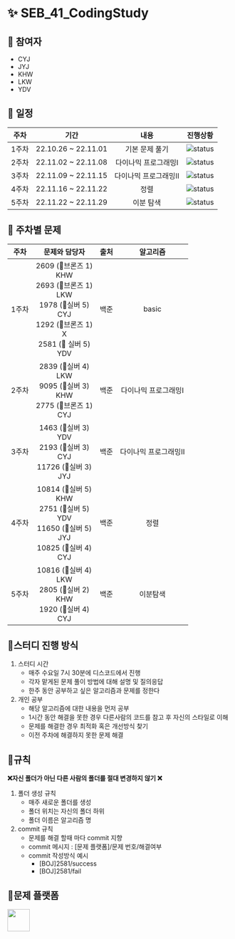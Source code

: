 # ✨ SEB_41_CodingStudy

## 🌟 참여자

- CYJ
- JYJ
- KHW
- LKW
- YDV

## 🌟 일정

| 주차  |         기간          |     내용      |       진행상황       |
|:---:|:-------------------:|:-----------:|:----------------:|
| 1주차 | 22.10.26 ~ 22.11.01 |  기본 문제 풀기   | ![status][DONE]  |
| 2주차 | 22.11.02 ~ 22.11.08 | 다이나믹 프로그래밍Ⅰ | ![status][DONE]  |
| 3주차 | 22.11.09 ~ 22.11.15 | 다이나믹 프로그래밍Ⅱ | ![status][DONE]  |
| 4주차 | 22.11.16 ~ 22.11.22 |     정렬      | ![status][DONE]  |
| 5주차 | 22.11.22 ~ 22.11.29 |    이분 탐색    | ![status][DOING] |

## 🌟 주차별 문제

| 주차  |                                                                           문제와 담당자                                                                            |    출처    |    알고리즘     |
|:---:|:------------------------------------------------------------------------------------------------------------------------------------------------------------:|:--------:|:-----------:|
| 1주차 | 2609 (🥉브론즈 1) <br/> KHW <br/> 2693 (🥉브론즈 1)  <br/> LKW <br/> 1978 (🥈실버 5)  <br/> CYJ  <br/> 1292 (🥉브론즈 1)  <br/> X <br/> 2581 (🥈 실버 5)  <br/> YDV <br/> | 백준 |    basic    |
| 2주차 |                                2839 (🥈실버 4) <br/> LKW <br/> 9095 (🥈실버 3)  <br/> KHW <br/> 2775 (🥉브론즈 1)  <br/> CYJ  <br/>                                 | 백준 | 다이나믹 프로그래밍Ⅰ |
| 3주차 |                                1463 (🥈실버 3) <br/> YDV <br/> 2193 (🥈실버 3)  <br/> CYJ <br/> 11726 (🥈실버 3)  <br/> JYJ  <br/>                                 | 백준 | 다이나믹 프로그래밍Ⅱ |
| 4주차 |                10814 (🥈실버 5) <br/> KHW <br/> 2751 (🥈실버 5)  <br/> YDV <br/> 11650 (🥈실버 5)  <br/> JYJ  <br/> 10825 (🥈실버 4)  <br/> CYJ <br/>                | 백준 |     정렬      |
| 5주차 |                                10816 (🥈실버 4) <br/> LKW <br/> 2805 (🥈실버 2)  <br/> KHW  <br/> 1920 (🥈실버 4)  <br/> CYJ <br/>                                 | 백준 |    이분탐색     |

## 🌟스터디 진행 방식

1. 스터디 시간
    - 매주 수요일 7시 30분에 디스코드에서 진행
    - 각자 맡게된 문제 풀이 방법에 대해 설명 및 질의응답
    - 한주 동안 공부하고 싶은 알고리즘과 문제를 정한다
2. 개인 공부
    - 해당 알고리즘에 대한 내용을 먼저 공부
    - 1시간 동안 해결을 못한 경우 다른사람의 코드를 참고 후 자신의 스타일로 이해
    - 문제를 해결한 경우 최적화 혹은 개선방식 찾기
    - 이전 주차에 해결하지 못한 문제 해결

## 🌟규칙

**❌자신 폴더가 아닌 다른 사람의 폴더를 절대 변경하지 않기 ❌**

1. 폴더 생성 규칙
    - 매주 새로운 폴더를 생성
    - 폴더 위치는 자신의 폴더 하위
    - 폴더 이름은 알고리즘 명
2. commit 규칙
    - 문제를 해결 할때 마다 commit 지향
    - commit 메시지 : [문제 플랫폼]/문제 번호/해결여부
    - commit 작성방식 예시
        - [BOJ]2581/success
        - [BOJ]2581/fail

## 🌟문제 플랫폼

<a href = "https://www.acmicpc.net/"><img src="https://d2gd6pc034wcta.cloudfront.net/images/logo@2x.png" height="50px"></a>

[TODO]: https://img.shields.io/badge/-TODO-DFFD26

[DOING]: https://img.shields.io/badge/-DOING-31AE0F

[DONE]: https://img.shields.io/badge/-DONE-0885CC
